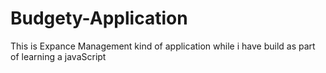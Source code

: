 # Budgety-Application
This is Expance Management kind of application while i have build as part of learning a javaScript
